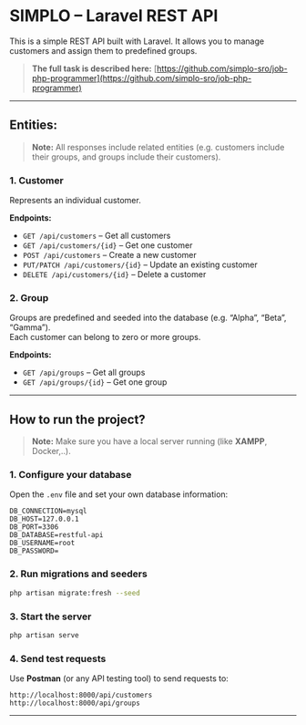 # SIMPLO – Laravel REST API

This is a simple REST API built with Laravel. It allows you to manage customers and assign them to predefined groups. 

> **The full task is described here:** [https://github.com/simplo-sro/job-php-programmer](https://github.com/simplo-sro/job-php-programmer)

---

## Entities:

> **Note:** All responses include related entities (e.g. customers include their groups, and groups include their customers).

### 1. Customer

Represents an individual customer.

**Endpoints:**
- `GET /api/customers` – Get all customers
- `GET /api/customers/{id}` – Get one customer
- `POST /api/customers` – Create a new customer
- `PUT/PATCH /api/customers/{id}` – Update an existing customer
- `DELETE /api/customers/{id}` – Delete a customer

### 2. Group

Groups are predefined and seeded into the database (e.g. “Alpha”, “Beta”, “Gamma”).  
Each customer can belong to zero or more groups.

**Endpoints:**
- `GET /api/groups` – Get all groups
- `GET /api/groups/{id}` – Get one group

---

## How to run the project?

> **Note:** Make sure you have a local server running (like **XAMPP**, Docker,..).

### 1. Configure your database

Open the `.env` file and set your own database information:

```env
DB_CONNECTION=mysql
DB_HOST=127.0.0.1
DB_PORT=3306
DB_DATABASE=restful-api
DB_USERNAME=root
DB_PASSWORD=
```

### 2. Run migrations and seeders

```bash
php artisan migrate:fresh --seed
```

### 3. Start the server

```bash
php artisan serve
```

### 4. Send test requests

Use **Postman** (or any API testing tool) to send requests to:

```
http://localhost:8000/api/customers
http://localhost:8000/api/groups
```

---
